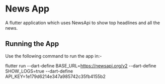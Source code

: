 # News App

A flutter application which uses NewsApi to show top headlines and all the news.

## Running the App

Use the following command to run the app in:-

flutter run --dart-define BASE_URL=https://newsapi.org/v2 --dart-define SHOW_LOGS=true --dart-define API_KEY=1e179d6214e347a985742c35fb4155b2

